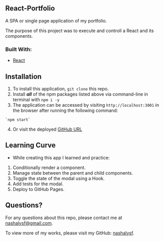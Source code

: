 ## React-Portfolio
A SPA or single page application of my portfolio.

The purpose of this project was to execute and controll a React and its components.

### Built With:
- [React](https://reactjs.org/)

## Installation
1. To install this application, `git clone` this repo.
2. Install ***all*** of the npm packages listed above via command-line in terminal with `npm i -y`
3. The application can be accessed by visiting `http://localhost:3001` in the browser after running the following command:
```
`npm start`
```
4. Or visit the deployed [GitHub URL](https://nashalysf.github.io/React-Portfolio/)
## Learning Curve
* While creating this app I learned and practice:
1. Conditionally render a component.
2. Manage state between the parent and child components.
3. Toggle the state of the modal using a Hook.
4. Add tests for the modal.
5. Deploy to GitHub Pages.

## Questions?
For any questions about this repo, please contact me at [nashalysf@gmail.com](mailto:nashalysf@gmail.com).

To view more of my works, please visit my GitHub: [nashalysf](https://github.com/nashalysf).

